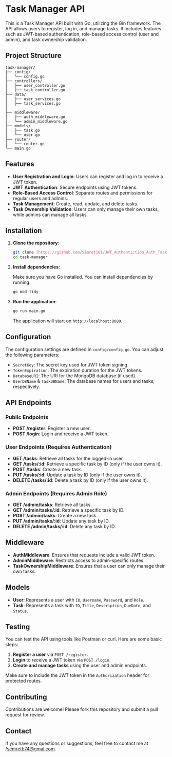 
# Task Manager API

This is a Task Manager API built with Go, utilizing the Gin framework. The API allows users to register, log in, and manage tasks. It includes features such as JWT-based authentication, role-based access control (user and admin), and task ownership validation.

## Project Structure

```
task-manager/
├── config/
│   └── config.go
├── controllers/
│   ├── user_controller.go
│   ├── task_controller.go
├── data/
│   ├── user_services.go
│   ├── task_services.go
│  
├── middleware/
│   ├── auth_middleware.go
│   └── admin_middleware.go
├── models/
│   ├── task.go
│   └── user.go
├── router/
│   └── router.go
└── main.go
```

## Features

- **User Registration and Login**: Users can register and log in to receive a JWT token.
- **JWT Authentication**: Secure endpoints using JWT tokens.
- **Role-Based Access Control**: Separate routes and permissions for regular users and admins.
- **Task Management**: Create, read, update, and delete tasks.
- **Task Ownership Validation**: Users can only manage their own tasks, while admins can manage all tasks.

## Installation

1. **Clone the repository**:

    ```sh
    git clone [https://github.com/Simret101/JWT_Authentiction_Auth_TaskManagement]
    cd task-manager
    ```

2. **Install dependencies**:

    Make sure you have Go installed. You can install dependencies by running:

    ```sh
    go mod tidy
    ```

3. **Run the application**:

    ```sh
    go run main.go
    ```

    The application will start on `http://localhost:8080`.

## Configuration

The configuration settings are defined in `config/config.go`. You can adjust the following parameters:

- `SecretKey`: The secret key used for JWT token signing.
- `TokenExpiration`: The expiration duration for the JWT tokens.
- `DatabaseURI`: The URI for the MongoDB database (if used).
- `UserDBName` & `TaskDBName`: The database names for users and tasks, respectively.

## API Endpoints

### Public Endpoints

- **POST /register**: Register a new user.
- **POST /login**: Login and receive a JWT token.

### User Endpoints (Requires Authentication)

- **GET /tasks**: Retrieve all tasks for the logged-in user.
- **GET /tasks/:id**: Retrieve a specific task by ID (only if the user owns it).
- **POST /tasks**: Create a new task.
- **PUT /tasks/:id**: Update a task by ID (only if the user owns it).
- **DELETE /tasks/:id**: Delete a task by ID (only if the user owns it).

### Admin Endpoints (Requires Admin Role)

- **GET /admin/tasks**: Retrieve all tasks.
- **GET /admin/tasks/:id**: Retrieve a specific task by ID.
- **POST /admin/tasks**: Create a new task.
- **PUT /admin/tasks/:id**: Update any task by ID.
- **DELETE /admin/tasks/:id**: Delete any task by ID.

## Middleware

- **AuthMiddleware**: Ensures that requests include a valid JWT token.
- **AdminMiddleware**: Restricts access to admin-specific routes.
- **TaskOwnershipMiddleware**: Ensures that a user can only manage their own tasks.

## Models

- **User**: Represents a user with `ID`, `Username`, `Password`, and `Role`.
- **Task**: Represents a task with `ID`, `Title`, `Description`, `DueDate`, and `Status`.

## Testing

You can test the API using tools like Postman or curl. Here are some basic steps:

1. **Register a user** via `POST /register`.
2. **Login** to receive a JWT token via `POST /login`.
3. **Create and manage tasks** using the user and admin endpoints.

Make sure to include the JWT token in the `Authorization` header for protected routes.



## Contributing

Contributions are welcome! Please fork this repository and submit a pull request for review.

## Contact

If you have any questions or suggestions, feel free to contact me at /semretb74@gmai.com.

